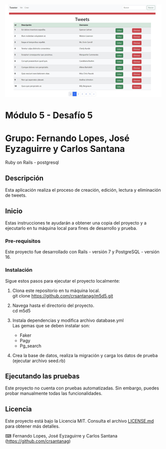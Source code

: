 ![Banner](banner.jpg)  

# Módulo 5 - Desafío 5
# Grupo: Fernando Lopes, José Eyzaguirre y Carlos Santana

Ruby on Rails - postgresql

## Descripción

Esta aplicación realiza el proceso de creación, edición, lectura y eliminación de tweets.

## Inicio

Estas instrucciones te ayudarán a obtener una copia del proyecto y a ejecutarlo en tu máquina local para fines de desarrollo y prueba.

### Pre-requisitos

Este proyecto fue desarrollado con Rails - versión 7 y PostgreSQL - versión 16.

### Instalación

Sigue estos pasos para ejecutar el proyecto localmente:

1. Clona este repositorio en tu máquina local.  
git clone https://github.com/crsantanag/m5d5.git

2. Navega hasta el directorio del proyecto.  
cd m5d5

3. Instala dependencias y modifica archivo database.yml  
   Las gemas que se deben instalar son:  
   - Faker  
   - Pagy  
   - Pg_search
   
4. Crea la base de datos, realiza la migración y carga los datos de prueba (ejecutar archivo seed.rb)

## Ejecutando las pruebas

Este proyecto no cuenta con pruebas automatizadas. Sin embargo, puedes probar manualmente todas las funcionalidades.

## Licencia

Este proyecto está bajo la Licencia MIT. Consulta el archivo [LICENSE.md](LICENSE.md) para obtener más detalles.

⌨ ️Fernando Lopes, José Eyzaguirre y Carlos Santana (https://github.com/crsantanag)

